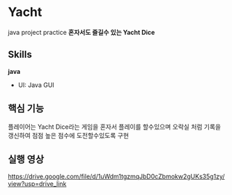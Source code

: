 # Yacht
java project  practice
**혼자서도 즐길수 있는 Yacht Dice**

## Skills
**java**
- UI: Java GUI

## 핵심 기능
플레이어는 Yacht Dice라는 게임을 혼자서 플레이를 할수있으며 오락실 처럼 기록을 갱신하여 점점 높은 점수에 도전할수있도록 구현

## 실행 영상
https://drive.google.com/file/d/1uWdm1tgzmqJbD0cZbmokw2gUKs35g1zy/view?usp=drive_link
